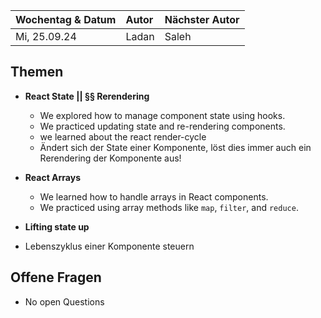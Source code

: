 | Wochentag & Datum | Autor | Nächster Autor |
| :---------------- | :---- | :------------- |
| Mi, 25.09.24      | Ladan | Saleh          |

## Themen

- **React State || §§ Rerendering**

  - We explored how to manage component state using hooks.
  - We practiced updating state and re-rendering components.
  - we learned about the react render-cycle
  - Ändert sich der State einer Komponente, löst dies immer auch ein Rerendering der Komponente aus!

- **React Arrays**

  - We learned how to handle arrays in React components.
  - We practiced using array methods like `map`, `filter`, and `reduce`.

- **Lifting state up**
- Lebenszyklus einer Komponente steuern
## Offene Fragen

- No open Questions
